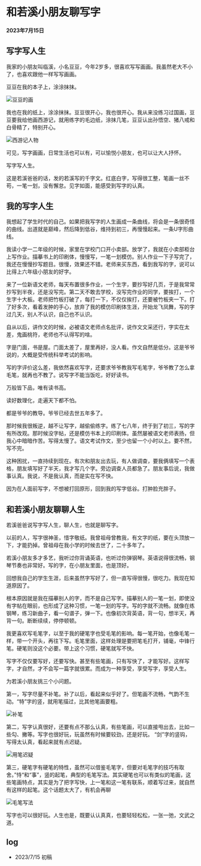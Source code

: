 # 和若溪小朋友聊写字

#### 2023年7月15日

## 写字写人生

我家的小朋友叫临溪，小名豆豆，今年2岁多，很喜欢写写画画。我虽然老大不小了，也喜欢跟他一样写写画画。

豆豆在我的本子上，涂涂抹抹。

![豆豆的画](./assets/4.jpeg)

我也在我的纸上，涂涂抹抹。豆豆很开心，我也很开心。我从来没练习过国画，豆豆要我给他画西游记，就用练字的毛边纸，涂抹几笔，豆豆认出孙悟空、猪八戒和白骨精了，特别开心。

![西游记人物](./assets/5.jpeg)

可见，写字画画，日常生活也可以有，可以愉悦小朋友，也可以让大人抒怀。

写字写人生。

这是若溪爸爸的话，发的若溪写的千字文。红底白字，写得很工整，笔画一丝不苟，一笔一划，没有懈怠。见字如面，能感受到写字的认真。

## 我的写字人生

我想起了学生时代的自己。如果把我写字的人生画成一条曲线，将会是一条很奇怪的曲线。出道就是巅峰，然后降到低谷，维持到初三，再慢慢起来。一条U字形曲线。

我读小学一二年级的时候，家里在学校门口开小卖部。放学了，我就在小卖部柜台上写作业。描摹书上的印刷体，慢慢写，一笔一划模仿。别人作业一下子写完了，我还在慢慢抄写题目。很慢，效果还不错。老师来买东西，看到我写的字，说可以比得上六年级小朋友的好字。

来了一位新语文老师，每天布置很多作业，一个生字，要抄写好几页，于是我常常抄写到半夜，还是没写完。第二天不敢去学校，没写完作业的同学，要挨打，一个生字十大板。老师把竹板打破了，每打一下，不仅仅挨打，还要被竹板夹一下。打了好多次，看着发肿的手心，放弃了我的模仿印刷体生涯，开始龙飞凤舞，写的字过几天，别人不认识，自己也不认识。

自从以后，讲作文的时候，必被语文老师点名批评，说作文文采还行，字实在太差，鬼画桃符，老师也不认得写的啥。

字是门面，书是屋。门面太差了，屋里再好，没人看。作文自然是低分。这是爷爷说的，大概是受传统科举考试的影响。

写的字评价这么差，我依然喜欢写字，还要求爷爷教我写毛笔字，爷爷教了怎么拿毛笔，就再也不教了。说写字不能当饭吃，好好读书。

万般皆下品，唯有读书高。

读好数理化，走遍天下都不怕。

都是爷爷的教导。爷爷已经去世五年多了。

那时候我很叛逆，越不让写字，越偷偷练字。练了七八年，终于到了初三，写的字有所改观。那时候没字帖，还是模仿书本上的印刷体。虽然屡被语文老师表扬，但我心中暗暗作苦。写得太慢了。语文考试作文，至少也留一个小时以上。要不然，写不完。

这种困扰，一直持续到现在。有次和朋友出去玩，有人做调查，要我俩填写一个表格，朋友填写好了半天，我才写几个字。旁边调查人员都急了。朋友事后说，我做事认真。我说，不是我认真，而是实在写不快。

因为在人面前写字，不想被打回原形，回到我的写字低谷。打肿脸充胖子。

## 和若溪小朋友聊聊人生

若溪爸爸说写字写人生，聊人生，也就是聊写字。

以前的人，写字很神圣，惜字敬纸。我曾祖母曾教我，有文字的纸，要在头顶放一下，才能扔掉。曾祖母在我小学的时候去世了，二十多年了。

若溪小朋友多才多艺，我听过你背诵英语，也听过你弹钢琴。英语说得很流畅，钢琴节奏也非常好。写的字，在小朋友里面，也是顶好。

回想我自己的学生生涯，后来虽然字写好了，但一直写得很慢，很吃力。我现在知道原因了。

根本原因就是我在描摹别人的字，而不是自己写字。描摹别人的一笔一划，即使没有字帖在眼前，也形成了这种习惯，一笔一划的写字。写的字就不流畅。就像在练钢琴，练习新曲子，看一句谱子，弹一下。也像初次背英语，背一句，想半天，再背一句。断断续续，停停顿顿。

我更喜欢写毛笔字，以至于我的硬笔字也受毛笔的影响。每一笔开始，也像毛笔一样，带一个开头，再往下写。毛笔里面，这样处理是要把笔毛打开，铺毫，中锋行笔。硬笔则没这个必要。带上这个习惯，硬笔就写不快。

写字不仅仅要写好，还要写快。甚至有些笔画，只有写快了，才能写好。这样写字，才自然，才不会写一篇字就很累。而成为一种享受，享受写字，享受人生。

为若溪小朋友挑三个小问题。

第一，写字尽量不补笔。补了以后，看起来似乎好了。但笔画不流畅，气韵不生动。“特”字的竖，就用笔描过，比其他笔画要粗。

![补笔](./assets/1.jpeg)

第二，写字认真很好，还要有点不那么认真，有些笔画，可以直接甩出去，比如一些勾、撇等。写字也很好玩，玩虽然有时候要较劲，还是好玩。
“剑”字的竖钩，写得太认真，看起来就有点迟疑。

![用笔迟疑](./assets/2.jpeg)

第三，硬笔字有硬笔的特性，虽然可以借鉴毛笔字，但要对毛笔字的技巧有取舍。”恃“和“事”，竖的起笔，典型的毛笔写法。其实硬笔也可以有类似的笔画，这些笔画特点，其实是为了把字写快，上一笔和这一笔有联系，顺着写过来，就自然有这样的起笔。这个话题太大了，有机会再聊

![毛笔写法](./assets/3.jpeg)

写字也可以很好玩。人生也是，既要认认真真，也要轻轻松松，一张一弛，文武之道。

## log

- 2023/7/15 初稿